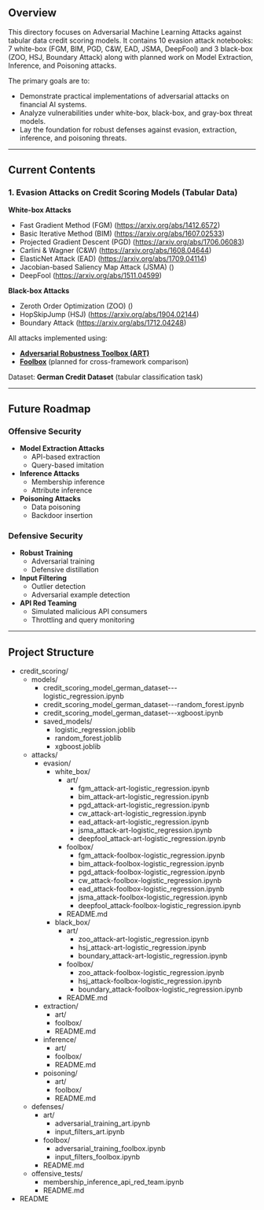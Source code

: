 ## Overview

This directory focuses on Adversarial Machine Learning Attacks against tabular data credit scoring models. 
It contains 10 evasion attack notebooks: 7 white-box (FGM, BIM, PGD, C&W, EAD, JSMA, DeepFool) and 3 black-box (ZOO, HSJ, Boundary Attack) along with planned work on Model Extraction, Inference, and Poisoning attacks.

The primary goals are to:
- Demonstrate practical implementations of adversarial attacks on financial AI systems.
- Analyze vulnerabilities under white-box, black-box, and gray-box threat models.
- Lay the foundation for robust defenses against evasion, extraction, inference, and poisoning threats.

---

## Current Contents

### 1. Evasion Attacks on Credit Scoring Models (Tabular Data)
**White-box Attacks**
- Fast Gradient Method (FGM) (https://arxiv.org/abs/1412.6572)
- Basic Iterative Method (BIM) (https://arxiv.org/abs/1607.02533)
- Projected Gradient Descent (PGD) (https://arxiv.org/abs/1706.06083)
- Carlini & Wagner (C&W) (https://arxiv.org/abs/1608.04644)
- ElasticNet Attack (EAD) (https://arxiv.org/abs/1709.04114)
- Jacobian-based Saliency Map Attack (JSMA) ()
- DeepFool (https://arxiv.org/abs/1511.04599)

**Black-box Attacks**
- Zeroth Order Optimization (ZOO) ()
- HopSkipJump (HSJ) (https://arxiv.org/abs/1904.02144)
- Boundary Attack (https://arxiv.org/abs/1712.04248)

All attacks implemented using:
- **[Adversarial Robustness Toolbox (ART)](https://github.com/Trusted-AI/adversarial-robustness-toolbox)**
- **[Foolbox](https://github.com/bethgelab/foolbox)** (planned for cross-framework comparison)

Dataset: **German Credit Dataset** (tabular classification task)

---

## Future Roadmap

### Offensive Security
- **Model Extraction Attacks**
  - API-based extraction
  - Query-based imitation
- **Inference Attacks**
  - Membership inference
  - Attribute inference
- **Poisoning Attacks**
  - Data poisoning
  - Backdoor insertion

### Defensive Security
- **Robust Training**
  - Adversarial training
  - Defensive distillation
- **Input Filtering**
  - Outlier detection
  - Adversarial example detection
- **API Red Teaming**
  - Simulated malicious API consumers
  - Throttling and query monitoring

---

## Project Structure

 - credit_scoring/
   - models/
     - credit_scoring_model_german_dataset---logistic_regression.ipynb
     - credit_scoring_model_german_dataset---random_forest.ipynb
     - credit_scoring_model_german_dataset---xgboost.ipynb
     - saved_models/
       - logistic_regression.joblib
       - random_forest.joblib
       - xgboost.joblib
   - attacks/
     - evasion/
       - white_box/
         - art/
           - fgm_attack-art-logistic_regression.ipynb
           - bim_attack-art-logistic_regression.ipynb
           - pgd_attack-art-logistic_regression.ipynb
           - cw_attack-art-logistic_regression.ipynb
           - ead_attack-art-logistic_regression.ipynb
           - jsma_attack-art-logistic_regression.ipynb
           - deepfool_attack-art-logistic_regression.ipynb
         - foolbox/
           - fgm_attack-foolbox-logistic_regression.ipynb
           - bim_attack-foolbox-logistic_regression.ipynb
           - pgd_attack-foolbox-logistic_regression.ipynb
           - cw_attack-foolbox-logistic_regression.ipynb
           - ead_attack-foolbox-logistic_regression.ipynb
           - jsma_attack-foolbox-logistic_regression.ipynb
           - deepfool_attack-foolbox-logistic_regression.ipynb
         - README.md
       - black_box/
         - art/
           - zoo_attack-art-logistic_regression.ipynb
           - hsj_attack-art-logistic_regression.ipynb
           - boundary_attack-art-logistic_regression.ipynb
         - foolbox/
           - zoo_attack-foolbox-logistic_regression.ipynb
           - hsj_attack-foolbox-logistic_regression.ipynb
           - boundary_attack-foolbox-logistic_regression.ipynb
         - README.md
     - extraction/
       - art/
       - foolbox/
       - README.md
     - inference/
       - art/
       - foolbox/
       - README.md
     - poisoning/
       - art/
       - foolbox/
       - README.md
   - defenses/
     - art/
       - adversarial_training_art.ipynb
       - input_filters_art.ipynb
     - foolbox/
       - adversarial_training_foolbox.ipynb
       - input_filters_foolbox.ipynb
     - README.md
   - offensive_tests/
     - membership_inference_api_red_team.ipynb
     - README.md
 - README
